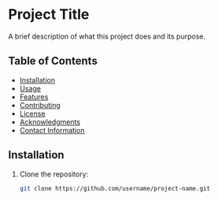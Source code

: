 # Project Title

A brief description of what this project does and its purpose.

## Table of Contents
- [Installation](#installation)
- [Usage](#usage)
- [Features](#features)
- [Contributing](#contributing)
- [License](#license)
- [Acknowledgments](#acknowledgments)
- [Contact Information](#contact-information)

## Installation
1. Clone the repository:
   ```bash
   git clone https://github.com/username/project-name.git
